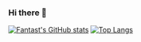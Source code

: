 ### Hi there 👋

[![Fantast's GitHub stats](https://github-readme-stats.vercel.app/api?username=Fantast416&show_icons=true)](https://github.com/anuraghazra/github-readme-stats)         [![Top Langs](https://github-readme-stats.vercel.app/api/top-langs/?username=Fantast416&hide=html,c&layout=compact)](https://github.com/anuraghazra/github-readme-stats)

